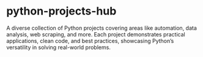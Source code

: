 # python-projects-hub
A diverse collection of Python projects covering areas like automation, data analysis, web scraping, and more. Each project demonstrates practical applications, clean code, and best practices, showcasing Python’s versatility in solving real-world problems.
